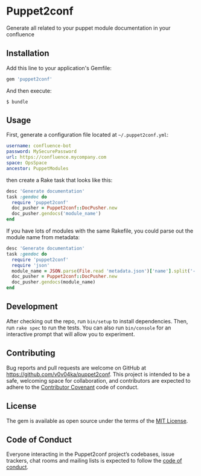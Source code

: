 # Puppet2conf

Generate all related to your puppet module documentation in your confluence

## Installation

Add this line to your application's Gemfile:

```ruby
gem 'puppet2conf'
```

And then execute:

    $ bundle

## Usage

First, generate a configuration file located at `~/.puppet2conf.yml`:

```yaml
username: confluence-bot
password: MySecurePassword
url: https://confluence.mycompany.com
space: OpsSpace
ancestor: PuppetModules
```

then create a Rake task that looks like this:

```ruby
desc 'Generate documentation'
task :gendoc do
  require 'puppet2conf'
  doc_pusher = Puppet2conf::DocPusher.new
  doc_pusher.gendocs('module_name')
end
```

If you have lots of modules with the same Rakefile, you could parse out the module name from metadata:

```ruby
desc 'Generate documentation'
task :gendoc do
  require 'puppet2conf'
  require 'json'
  module_name = JSON.parse(File.read 'metadata.json')['name'].split('-')[1]
  doc_pusher = Puppet2conf::DocPusher.new
  doc_pusher.gendocs(module_name)
end
```

## Development

After checking out the repo, run `bin/setup` to install dependencies. Then, run `rake spec` to run the tests. You can also run `bin/console` for an interactive prompt that will allow you to experiment.

## Contributing

Bug reports and pull requests are welcome on GitHub at https://github.com/v0v04ka/puppet2conf. This project is intended to be a safe, welcoming space for collaboration, and contributors are expected to adhere to the [Contributor Covenant](http://contributor-covenant.org) code of conduct.

## License

The gem is available as open source under the terms of the [MIT License](http://opensource.org/licenses/MIT).

## Code of Conduct

Everyone interacting in the Puppet2conf project’s codebases, issue trackers, chat rooms and mailing lists is expected to follow the [code of conduct](https://github.com/v0v04ka/puppet2conf/blob/master/CODE_OF_CONDUCT.md).
